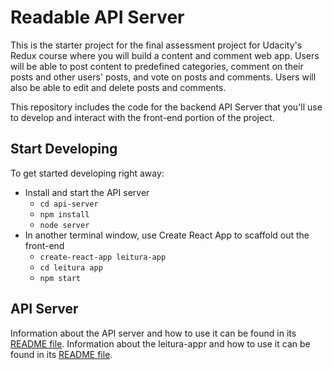 # Readable API Server

This is the starter project for the final assessment project for Udacity's Redux course where you will build a content and comment web app. Users will be able to post content to predefined categories, comment on their posts and other users' posts, and vote on posts and comments. Users will also be able to edit and delete posts and comments.

This repository includes the code for the backend API Server that you'll use to develop and interact with the front-end portion of the project.

## Start Developing

To get started developing right away:

* Install and start the API server
    - `cd api-server`
    - `npm install`
    - `node server`
* In another terminal window, use Create React App to scaffold out the front-end
    - `create-react-app leitura-app`
    - `cd leitura app`
    - `npm start`

## API Server

Information about the API server and how to use it can be found in its [README file](api-server/README.md).
Information about the leitura-appr and how to use it can be found in its [README file](leitura-app/README.md).
